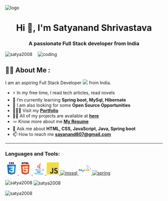 ![logo](https://github.com/Satya2008/Satya2008/blob/main/Blue%20Yellow%20Futuristic%20Virtual%20Technology%20Blog%20Banner%20(1).png)
<h1 align="center">Hi 👋, I'm Satyanand Shrivastava</h1>
<h3 align="center">A passionate Full Stack developer from India</h3>
<img align = "right" alt="coding" width="400" src="https://media0.giphy.com/media/qgQUggAC3Pfv687qPC/giphy.gif">

<p align="left"> <img src="https://komarev.com/ghpvc/?username=satya2008&label=Profile%20views&color=0e75b6&style=flat" alt="satya2008" /> </p>


   ## :man_technologist: About Me :
I am an aspiring Full Stack Developer <img src="https://media.giphy.com/media/WUlplcMpOCEmTGBtBW/giphy.gif" width="30"> from India.

- :zap: In my free time, I read tech articles, read novels
- 🌱 I’m currently learning **Spring boot, MySql, Hibernate**
- 👯 I am also looking for some **Open Source Opportunities**
- 👨🏻‍🎓 Visit my **[Portfolio](https://Satya2008.github.io/)**
- 👨‍💻 All of my projects are available at **[here](https://github.com/Satya2008?tab=repositories)**
- 🪢 Know more about me **[My Resume](https://drive.google.com/file/d/1h_E_HoqVH8bXeK-l7LM4a55vfWsKSO-l/view?usp=sharing)**
-  💬 Ask me about **HTML, CSS, JavaScript, Java, Spring boot**
- 📫 How to reach me **sayanand807@gmail.com**

---


<h3 align="left">Languages and Tools:</h3>
<p align="left"> <a href="https://www.w3schools.com/css/" target="_blank" rel="noreferrer"> <img src="https://raw.githubusercontent.com/devicons/devicon/master/icons/css3/css3-original-wordmark.svg" alt="css3" width="40" height="40"/> </a> <a href="https://www.w3.org/html/" target="_blank" rel="noreferrer"> <img src="https://raw.githubusercontent.com/devicons/devicon/master/icons/html5/html5-original-wordmark.svg" alt="html5" width="40" height="40"/> </a> <a href="https://www.java.com" target="_blank" rel="noreferrer"> <img src="https://raw.githubusercontent.com/devicons/devicon/master/icons/java/java-original.svg" alt="java" width="40" height="40"/> </a> <a href="https://developer.mozilla.org/en-US/docs/Web/JavaScript" target="_blank" rel="noreferrer"> <img src="https://raw.githubusercontent.com/devicons/devicon/master/icons/javascript/javascript-original.svg" alt="javascript" width="40" height="40"/> </a> <a href="https://www.microsoft.com/en-us/sql-server" target="_blank" rel="noreferrer"> <img src="https://www.svgrepo.com/show/303229/microsoft-sql-server-logo.svg" alt="mssql" width="40" height="40"/> </a> <a href="https://www.mysql.com/" target="_blank" rel="noreferrer"> <img src="https://raw.githubusercontent.com/devicons/devicon/master/icons/mysql/mysql-original-wordmark.svg" alt="mysql" width="40" height="40"/> </a> <a href="https://spring.io/" target="_blank" rel="noreferrer"> <img src="https://www.vectorlogo.zone/logos/springio/springio-icon.svg" alt="spring" width="40" height="40"/> </a> </p>

<p><img align="left" src="https://github-readme-stats.vercel.app/api/top-langs?username=satya2008&show_icons=true&locale=en&layout=compact" alt="satya2008" /></p>

<p>&nbsp;<img align="center" src="https://github-readme-stats.vercel.app/api?username=satya2008&show_icons=true&locale=en" alt="satya2008" /></p>

<p><img align="center" src="https://github-readme-streak-stats.herokuapp.com/?user=satya2008&" alt="satya2008" /></p>
